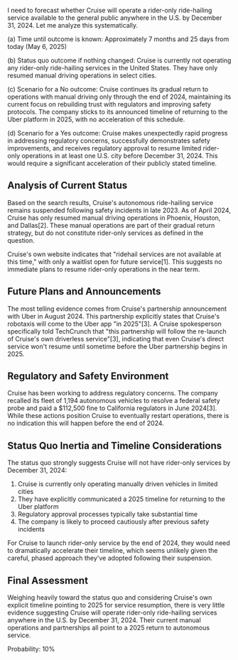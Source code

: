 I need to forecast whether Cruise will operate a rider-only ride-hailing service available to the general public anywhere in the U.S. by December 31, 2024. Let me analyze this systematically.

(a) Time until outcome is known: Approximately 7 months and 25 days from today (May 6, 2025)

(b) Status quo outcome if nothing changed: Cruise is currently not operating any rider-only ride-hailing services in the United States. They have only resumed manual driving operations in select cities.

(c) Scenario for a No outcome: Cruise continues its gradual return to operations with manual driving only through the end of 2024, maintaining its current focus on rebuilding trust with regulators and improving safety protocols. The company sticks to its announced timeline of returning to the Uber platform in 2025, with no acceleration of this schedule.

(d) Scenario for a Yes outcome: Cruise makes unexpectedly rapid progress in addressing regulatory concerns, successfully demonstrates safety improvements, and receives regulatory approval to resume limited rider-only operations in at least one U.S. city before December 31, 2024. This would require a significant acceleration of their publicly stated timeline.

## Analysis of Current Status

Based on the search results, Cruise's autonomous ride-hailing service remains suspended following safety incidents in late 2023. As of April 2024, Cruise has only resumed manual driving operations in Phoenix, Houston, and Dallas[2]. These manual operations are part of their gradual return strategy, but do not constitute rider-only services as defined in the question.

Cruise's own website indicates that "ridehail services are not available at this time," with only a waitlist open for future service[1]. This suggests no immediate plans to resume rider-only operations in the near term.

## Future Plans and Announcements

The most telling evidence comes from Cruise's partnership announcement with Uber in August 2024. This partnership explicitly states that Cruise's robotaxis will come to the Uber app "in 2025"[3]. A Cruise spokesperson specifically told TechCrunch that "this partnership will follow the re-launch of Cruise's own driverless service"[3], indicating that even Cruise's direct service won't resume until sometime before the Uber partnership begins in 2025.

## Regulatory and Safety Environment

Cruise has been working to address regulatory concerns. The company recalled its fleet of 1,194 autonomous vehicles to resolve a federal safety probe and paid a $112,500 fine to California regulators in June 2024[3]. While these actions position Cruise to eventually restart operations, there is no indication this will happen before the end of 2024.

## Status Quo Inertia and Timeline Considerations

The status quo strongly suggests Cruise will not have rider-only services by December 31, 2024:

1. Cruise is currently only operating manually driven vehicles in limited cities
2. They have explicitly communicated a 2025 timeline for returning to the Uber platform
3. Regulatory approval processes typically take substantial time
4. The company is likely to proceed cautiously after previous safety incidents

For Cruise to launch rider-only service by the end of 2024, they would need to dramatically accelerate their timeline, which seems unlikely given the careful, phased approach they've adopted following their suspension.

## Final Assessment

Weighing heavily toward the status quo and considering Cruise's own explicit timeline pointing to 2025 for service resumption, there is very little evidence suggesting Cruise will operate rider-only ride-hailing services anywhere in the U.S. by December 31, 2024. Their current manual operations and partnerships all point to a 2025 return to autonomous service.

Probability: 10%